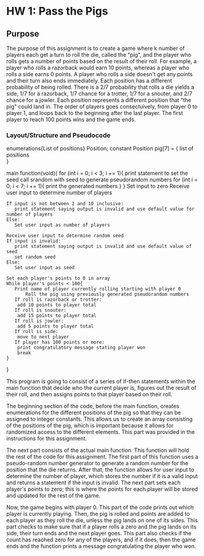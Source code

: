 # HW 1: Pass the Pigs

## Purpose

 The purpose of this assignment is to create a game where k number of players each get a turn to roll the die, called the "pig", and the player who rolls gets a number of points based on the result of their roll. For example, a player who rolls a razorback would earn 10 points, whereas a player who rolls a side earns 0 points. A player who rolls a side doesn't get any points and their turn also ends immediately. Each position has a different probability of being rolled. There is a 2/7 probability that rolls a die yields a side, 1/7 for a razorback, 1/7 chance for a trotter, 1/7 for a snouter, and 2/7 chance for a jowler. Each position represents a different position that "the pig" could land in. The order of players goes consectuively, from player 0 to player 1, and loops back to the beginning after the last player. The first player to reach 100 points wins and the game ends.

### Layout/Structure and Pseudocode

enumerations{List of positions} Position;
constant Position pig[7] = {
	list of positions		
}
 
main function(void){
	for (int i = 0; i < 3; i += 1){
	   print statement to set the seed
	   call srandom with seed to generate pseudorandom numbers
	   for (int i = 0; i < 7; i += 1){
	      print the generated numbers
           }
        }
        Set input to zero
	Receive user input to determine number of players

	If input is not between 2 and 10 inclusive:
	   print statement saying output is invalid and use default value for number of players
	Else:
	   Set user input as number of players

	Receive user input to determine random seed
	If input is invalid:
	   print statement saying output is invalid and use default value of seed
	   set random seed
	Else:
	   Set user input as seed
	
	Set each player's points to 0 in array
	While player's points < 100{
	   Print name of player currently rolling starting with player 0
           Roll the pig using previously generated pseudorandom numbers
	   If roll is razorback or trotter:
		add 10 points to player total
	   If roll is snouter:
		add 15 points to player total
	   If roll is jowler:
		add 5 points to player total
	   If roll is side:
		move to next player
	   If player has 100 points or more:
		print congratulatory message stating player won
		break
	}
}

This program is going to consist of a series of if-then statements within the main function that decide who the current player is, figures out the result of their roll, and then assigns points to that player based on their roll.

The beginning section of the code, before the main function, creates enumerations for the different positions of the pig so that they can be assigned to integer constants. This allows us to create an array consisting of the positions of the pig, which is important because it allows for randomized access to the different elements. This part was provided in the instructions for this assignment.

The next part consists of the actual main function. This function will hold the rest of the code for this assignment. The first part of this function uses a pseudo-random number generator to generate a random number for the position that the die returns. After that, the function allows for user input to determine the number of player, which stores the number if it is a valid input and returns a statement if the input is invalid. The next part sets each player's points to zero; this is where the points for each player will be stored and updated for the rest of the game.

Now, the game begins with player 0. This part of the code prints out which player is currently playing. Then, the pig is rolled and points are added to each player as they roll the die, unless the pig lands on one of its sides. This part checks to make sure that if a player rolls a zero and the pig lands on its side, their turn ends and the next player goes. This part also checks if the count has reached zero for any of the players, and if it does, then the game ends and the function prints a message congratulating the player who won. 
